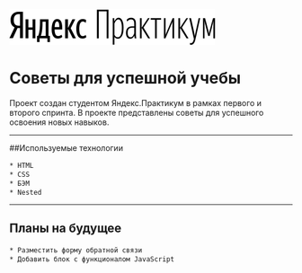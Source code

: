 ![Яндекс.Прктикум](images/logo_place_header.svg)

# Советы для успешной учебы

Проект создан студентом Яндекс.Практикум в рамках первого и второго спринта.
В проекте представлены советы для успешного освоения новых навыков.

---
##Используемые технологии
~~~
* HTML
* CSS
* БЭМ
* Nested
~~~

---
## Планы на будущее

~~~
* Разместить форму обратной связи
* Добавить блок с функционалом JavaScript
~~~
